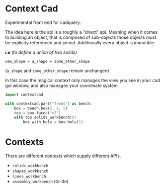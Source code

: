 # Context Cad

Experimental front end for cadquery.

The idea here is the api is a roughly a "direct" api. Meaning when it comes to building an object, that is composed of sub-objects those objects must be explicity referenced and joined. Additionally every object is immutible.

***i.e*** *(to define a union of two solids)*
```
new_shape = a_shape + some_other_shape
```
(`a_shape` and `some_other_shape` remain unchanged)

In this case the magical context only manages the view you see in your cad gui window, and also manages your coordinate system.


```python
import contextcad

with contextcad.part("front") as bench:
    box = bench.box(5, 5, 5)
    top = box.faces(">Z")
    with top.solids_workbench():
        box_with_hole = box.hole(1)


```

# Contexts

There are different contexts which supply different APIs.

* `solids_workbench`
* `shapes_workbench`
* `lines_workbench`
* `assembly_workbench` (to-do)
